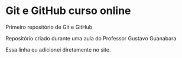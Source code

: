 # Git e GitHub curso online
 Primeiro repositório de Git e GitHub

Repositório criado durante uma aula do Professor Gustavo Guanabara

Essa linha eu adicionei diretamente no site. 

